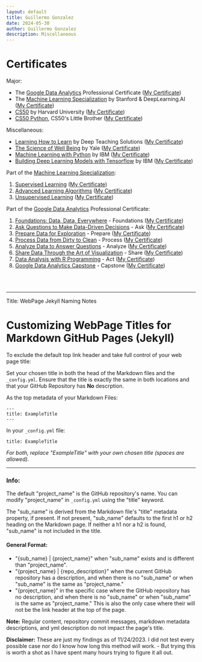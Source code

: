 ```yaml
---
layout: default
title: Guillermo Gonzalez
date: 2024-05-30
author: Guillermo Gonzalez
description: Miscellaneous
---
```


# Certificates

Major:
- The <a href="https://www.coursera.org/professional-certificates/google-data-analytics" target="_blank">Google Data Analytics</a> Professional Certificate (<a href="https://www.coursera.org/account/accomplishments/professional-cert/6TRB876HY9VJ" target="_blank">My Certificate</a>)
- The <a href="https://www.coursera.org/specializations/machine-learning-introduction?" target="_blank">Machine Learning Specialization</a> by Stanford & DeepLearning.AI (<a href="https://www.coursera.org/account/accomplishments/specialization/ZYMFKE6U9UEF" target="_blank">My Certificate</a>)
- <a href="https://www.edx.org/learn/computer-science/harvard-university-cs50-s-introduction-to-computer-science" target="_blank">CS50</a> by Harvard University (<a href="https://cs50.harvard.edu/certificates/57f1fa00-9a0e-4b83-92ee-461b1ce3c93e" target="_blank">My Certificate</a>)  
- <a href="https://www.edx.org/learn/python/harvard-university-cs50-s-introduction-to-programming-with-python" target="_blank">CS50 Python</a>, CS50's Little Brother (<a href="https://certificates.cs50.io/7710c4f9-d379-434d-8f13-c4f07a705eee.pdf?size=letter" target="_blank">My Certificate</a>)

Miscellaneous:
- <a href="https://www.coursera.org/learn/learning-how-to-learn" target="_blank">Learning How to Learn</a> by Deep Teaching Solutions (<a href="https://www.coursera.org/account/accomplishments/verify/SUNAUPYDWGTY" target="_blank">My Certificate</a>)
- <a href="https://www.coursera.org/learn/the-science-of-well-being" target="_blank">The Science of Well Being</a> by Yale (<a href="https://www.coursera.org/account/accomplishments/verify/NL9NJMKB3F36" target="_blank">My Certificate</a>)
- <a href="https://www.coursera.org/learn/machine-learning-with-python?" target="_blank">Machine Learning with Python</a> by IBM (<a href="https://www.coursera.org/account/accomplishments/verify/5ZDBQVP42CGN" target="_blank">My Certificate</a>)
- <a href="https://www.coursera.org/learn/building-deep-learning-models-with-tensorflow?" target="_blank">Building Deep Learning Models with Tensorflow</a> by IBM (<a href="https://www.coursera.org/account/accomplishments/verify/ZGPJ4KAW5396" target="_blank">My Certificate</a>)

Part of the <a href="https://www.coursera.org/specializations/machine-learning-introduction?" target="_blank">Machine Learning Specialization</a>: 

1. <a href="https://www.coursera.org/learn/machine-learning?" target="_blank">Supervised Learning</a> (<a href="https://www.coursera.org/account/accomplishments/verify/F3LK5Z3Q5VBJ" target="_blank">My Certificate</a>)
2. <a href="https://www.coursera.org/learn/advanced-learning-algorithms?" target="_blank">Advanced Learning Algorithms</a> (<a href="https://www.coursera.org/account/accomplishments/verify/HPCZF6UNLNLT" target="_blank">My Certificate</a>)
3. <a href="https://www.coursera.org/learn/unsupervised-learning-recommenders-reinforcement-learning?" target="_blank">Unsupervised Learning</a> (<a href="https://www.coursera.org/account/accomplishments/verify/3DXHFP4S69YB" target="_blank">My Certificate</a>)

Part of the <a href="https://www.coursera.org/professional-certificates/google-data-analytics?" target="_blank">Google Data Analytics</a> Professional Certificate: 

1. <a href="https://www.coursera.org/learn/foundations-data?" target="_blank">Foundations: Data, Data, Everywhere</a> - Foundations (<a href="https://www.coursera.org/account/accomplishments/verify/RY38EVZAUAVU" target="_blank">My Certificate</a>)
2. <a href="https://www.coursera.org/learn/ask-questions-make-decisions?" target="_blank">Ask Questions to Make Data-Driven Decisions</a> - Ask (<a href="https://www.coursera.org/account/accomplishments/verify/5EHN2EB33CXW" target="_blank">My Certificate</a>)
3. <a href="https://www.coursera.org/learn/data-preparation?" target="_blank">Prepare Data for Exploration</a> - Prepare (<a href="https://www.coursera.org/account/accomplishments/verify/33SQCWNH86GP" target="_blank">My Certificate</a>)
4. <a href="https://www.coursera.org/learn/process-data?" target="_blank">Process Data from Dirty to Clean</a> - Process (<a href="https://www.coursera.org/account/accomplishments/verify/FD57HW7UMHNG" target="_blank">My Certificate</a>)
5. <a href="https://www.coursera.org/learn/analyze-data?" target="_blank">Analyze Data to Answer Questions</a> - Analyze (<a href="https://www.coursera.org/account/accomplishments/verify/VF2NDDVSVYE9" target="_blank">My Certificate</a>)
6. <a href="https://www.coursera.org/learn/visualize-data?" target="_blank">Share Data Through the Art of Visualization</a> - Share (<a href="https://www.coursera.org/account/accomplishments/verify/SZR5V5LZECV4" target="_blank">My Certificate</a>)
7. <a href="https://www.coursera.org/learn/data-analysis-r?" target="_blank">Data Analysis with R Programming</a> - Act (<a href="https://www.coursera.org/account/accomplishments/verify/WJFEXPLBDFN2" target="_blank">My Certificate</a>)
8. <a href="https://www.coursera.org/learn/google-data-analytics-capstone?" target="_blank">Google Data Analytics Capstone</a> - Capstone (<a href="https://www.coursera.org/account/accomplishments/verify/MH2MRKYMMGAG" target="_blank">My Certificate</a>)

<br>
<br>

---

Title: WebPage Jekyll Naming Notes

# Customizing WebPage Titles for Markdown GitHub Pages (Jekyll)

To exclude the default top link header and take full control of your web page title:

Set your chosen title in both the head of the Markdown files and the `_config.yml`. Ensure that the title is exactly the same in both locations and that your GitHub Repository has **No** descrption.

As the top metadata of your Markdown Files:
```
---
title: ExampleTitle
---
```
In your `_config.yml` file:
```
title: ExampleTitle
```
*For both, replace "ExampleTitle" with your own chosen title (spaces are allowed).*

---

### Info:

The default "project_name" is the GitHub repository's name. You can modify "project_name" in `_config.yml` using the "title" keyword.

The "sub_name" is derived from the Markdown file's "title" metadata property, if present. If not present, "sub_name" defaults to the first h1 or h2 heading on the Markdown page. If neither a h1 nor a h2 is found, "sub_name" is not included in the title.

#### General Format:

- "{sub_name} | {project_name}" when "sub_name" exists and is different than "project_name".
- "{project_name} | {repo_description}" when the current GitHub repository has a description, and when there is no "sub_name" or when "sub_name" is the same as "project_name."
- "{project_name}" in the specific case where the GitHub repository has no description, and when there is no "sub_name" or when "sub_name" is the same as "project_name." This is also the only case where their will not be the link header at the top of the page.

**Note:** Regular content, repository commit messages, markdown metadata descriptions, and yml description do not impact the page's title.

**Disclaimer:** These are just my findings as of 11/24/2023. I did not test every possible case nor do I know how long this method will work. - But trying this is worth a shot as I have spent many hours trying to figure it all out.